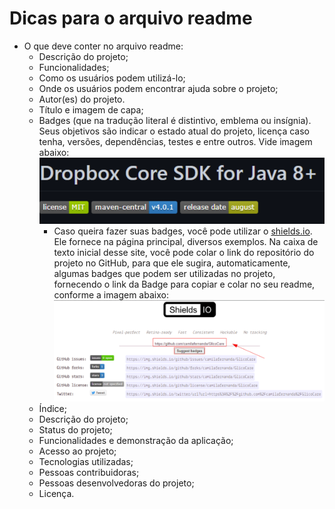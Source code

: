 # Dicas para o arquivo readme

* O que deve conter no arquivo readme:
    * Descrição do projeto;
    * Funcionalidades;
    * Como os usuários podem utilizá-lo;
    * Onde os usuários podem encontrar ajuda sobre o projeto;
    * Autor(es) do projeto.
    * Título e imagem de capa;
    * Badges (que na tradução literal é distintivo, emblema ou insígnia). Seus objetivos são indicar o estado atual do projeto, licença caso tenha, versões, dependências, testes e entre outros. Vide imagem abaixo: ![badges](/images/badges.png)
        * Caso queira fazer suas badges, você pode utilizar o [shields.io](https://shields.io/). Ele fornece na página principal, diversos exemplos. Na caixa de texto inicial desse site, você pode colar o link do repositório do projeto no GitHub, para que ele sugira, automaticamente, algumas badges que podem ser utilizadas no projeto, fornecendo o link da Badge para copiar e colar no seu readme, conforme a imagem abaixo: ![shields-io](/images/shields-io.png)
    * Índice;
    * Descrição do projeto;
    * Status do projeto;
    * Funcionalidades e demonstração da aplicação;
    * Acesso ao projeto;
    * Tecnologias utilizadas;
    * Pessoas contribuidoras;
    * Pessoas desenvolvedoras do projeto;
    * Licença.

